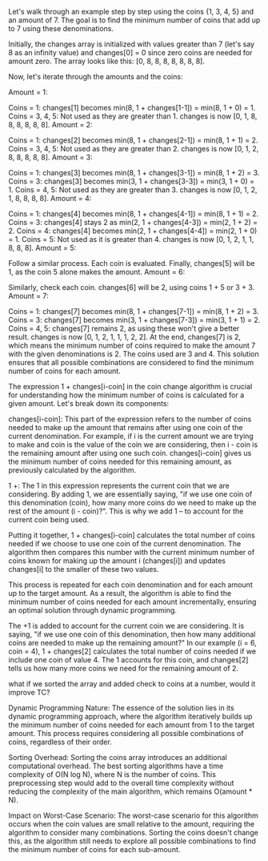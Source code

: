 Let's walk through an example step by step using the coins {1, 3, 4, 5} and an amount of 7. The goal is to find the minimum number of coins that add up to 7 using these denominations.

Initially, the changes array is initialized with values greater than 7 (let's say 8 as an infinity value) and changes[0] = 0 since zero coins are needed for amount zero. The array looks like this: [0, 8, 8, 8, 8, 8, 8, 8].

Now, let's iterate through the amounts and the coins:

Amount = 1:

Coins = 1: changes[1] becomes min(8, 1 + changes[1-1]) = min(8, 1 + 0) = 1.
Coins = 3, 4, 5: Not used as they are greater than 1.
changes is now [0, 1, 8, 8, 8, 8, 8, 8].
Amount = 2:

Coins = 1: changes[2] becomes min(8, 1 + changes[2-1]) = min(8, 1 + 1) = 2.
Coins = 3, 4, 5: Not used as they are greater than 2.
changes is now [0, 1, 2, 8, 8, 8, 8, 8].
Amount = 3:

Coins = 1: changes[3] becomes min(8, 1 + changes[3-1]) = min(8, 1 + 2) = 3.
Coins = 3: changes[3] becomes min(3, 1 + changes[3-3]) = min(3, 1 + 0) = 1.
Coins = 4, 5: Not used as they are greater than 3.
changes is now [0, 1, 2, 1, 8, 8, 8, 8].
Amount = 4:

Coins = 1: changes[4] becomes min(8, 1 + changes[4-1]) = min(8, 1 + 1) = 2.
Coins = 3: changes[4] stays 2 as min(2, 1 + changes[4-3]) = min(2, 1 + 2) = 2.
Coins = 4: changes[4] becomes min(2, 1 + changes[4-4]) = min(2, 1 + 0) = 1.
Coins = 5: Not used as it is greater than 4.
changes is now [0, 1, 2, 1, 1, 8, 8, 8].
Amount = 5:

Follow a similar process. Each coin is evaluated.
Finally, changes[5] will be 1, as the coin 5 alone makes the amount.
Amount = 6:

Similarly, check each coin.
changes[6] will be 2, using coins 1 + 5 or 3 + 3.
Amount = 7:

Coins = 1: changes[7] becomes min(8, 1 + changes[7-1]) = min(8, 1 + 2) = 3.
Coins = 3: changes[7] becomes min(3, 1 + changes[7-3]) = min(3, 1 + 1) = 2.
Coins = 4, 5: changes[7] remains 2, as using these won't give a better result.
changes is now [0, 1, 2, 1, 1, 1, 2, 2].
At the end, changes[7] is 2, which means the minimum number of coins required to make the amount 7 with the given denominations is 2. The coins used are 3 and 4. This solution ensures that all possible combinations are considered to find the minimum number of coins for each amount.

The expression 1 + changes[i-coin] in the coin change algorithm is crucial for understanding how the minimum number of coins is calculated for a given amount. Let's break down its components:

changes[i-coin]: This part of the expression refers to the number of coins needed to make up the amount that remains after using one coin of the current denomination. For example, if i is the current amount we are trying to make and coin is the value of the coin we are considering, then i - coin is the remaining amount after using one such coin. changes[i-coin] gives us the minimum number of coins needed for this remaining amount, as previously calculated by the algorithm.

1 +: The 1 in this expression represents the current coin that we are considering. By adding 1, we are essentially saying, "if we use one coin of this denomination (coin), how many more coins do we need to make up the rest of the amount (i - coin)?". This is why we add 1 – to account for the current coin being used.

Putting it together, 1 + changes[i-coin] calculates the total number of coins needed if we choose to use one coin of the current denomination. The algorithm then compares this number with the current minimum number of coins known for making up the amount i (changes[i]) and updates changes[i] to the smaller of these two values.

This process is repeated for each coin denomination and for each amount up to the target amount. As a result, the algorithm is able to find the minimum number of coins needed for each amount incrementally, ensuring an optimal solution through dynamic programming.

The +1 is added to account for the current coin we are considering. It is saying, "if we use one coin of this denomination, then how many additional coins are needed to make up the remaining amount?"
In our example (i = 6, coin = 4), 1 + changes[2] calculates the total number of coins needed if we include one coin of value 4. The 1 accounts for this coin, and changes[2] tells us how many more coins we need for the remaining amount of 2.

what if we sorted the array and added check to coins at a number, would it improve TC?

Dynamic Programming Nature: The essence of the solution lies in its dynamic programming approach, where the algorithm iteratively builds up the minimum number of coins needed for each amount from 1 to the target amount. This process requires considering all possible combinations of coins, regardless of their order.

Sorting Overhead: Sorting the coins array introduces an additional computational overhead. The best sorting algorithms have a time complexity of O(N log N), where N is the number of coins. This preprocessing step would add to the overall time complexity without reducing the complexity of the main algorithm, which remains O(amount \* N).

Impact on Worst-Case Scenario: The worst-case scenario for this algorithm occurs when the coin values are small relative to the amount, requiring the algorithm to consider many combinations. Sorting the coins doesn't change this, as the algorithm still needs to explore all possible combinations to find the minimum number of coins for each sub-amount.
